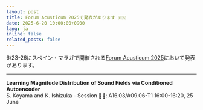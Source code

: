 ```yaml
---
layout: post
title: Forum Acusticum 2025で発表があります 🇪🇸
date: 2025-6-20 10:00:00+0900
lang: ja
inline: false
related_posts: false
---
```


6/23-26にスペイン・マラガで開催される[Forum Acusticum 2025](https://www.fa-euronoise2025.org/)において発表があります。 

***

<div style="font-weight:bolder">Learning Magnitude Distribution of Sound Fields via Conditioned Autoencoder</div>
S. Koyama and K. Ishizuka
- Session 🧑‍💻:  A16.03/A09.06-T1 16:00-16:20, 25 June 
